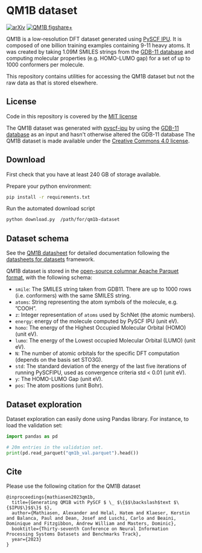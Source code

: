 # QM1B dataset

[![arXiv](https://img.shields.io/badge/arXiv-2311.01135-b31b1b.svg)](https://arxiv.org/abs/2311.01135)
[![QM1B figshare+](https://img.shields.io/badge/figshare%2B-24459376-blue)](https://doi.org/10.25452/figshare.plus.24459376)

QM1B is a low-resolution DFT dataset generated using [PySCF IPU](https://github.com/graphcore-research/pyscf-ipu). It is composed of one billion training examples containing 9-11 heavy atoms. It was created by taking 1.09M SMILES strings from the [GDB-11 database](https://zenodo.org/record/5172018) and computing molecular properties (e.g. HOMO-LUMO gap) for a set of up to 1000 conformers per molecule.

This repository contains utilities for accessing the QM1B dataset but not the raw data as that is stored elsewhere.

## License

Code in this repository is covered by the [MIT license](./LICENSE.md)

The QM1B dataset was generated with 
[pyscf-ipu](https://github.com/graphcore-research/pyscf-ipu) by using the 
[GDB-11 database](https://doi.org/10.5281/zenodo.7041051) as an input and hasn't otherwise
altered the GDB-11 database
The QM1B dataset is made available under the [Creative Commons 4.0 license](./LICENSE-dataset).

## Download

First check that you have at least 240 GB of storage available.

Prepare your python environment:
```bash
pip install -r requirements.txt
```

Run the automated download script
```bash
python download.py  /path/for/qm1b-dataset 
```

## Dataset schema
See the [QM1B datasheet](./DATASHEET.md) for detailed documentation following the [datasheets for datasets](https://doi.org/10.48550/arXiv.1803.09010) framework.

QM1B dataset is stored in the [open-source columnar Apache Parquet format](https://parquet.apache.org/), with the following schema:
* `smile`: The SMILES string taken from GDB11. There are up to 1000 rows (i.e. conformers) with the same SMILES
string.
* `atoms`: String representing the atom symbols of the molecule, e.g. ”COOH”.
* `z`: Integer representation of `atoms` used by SchNet (the atomic numbers).
* `energy`: energy of the molecule computed by PySCF IPU (unit eV).
* `homo`: The energy of the Highest Occupied Molecular Orbital (HOMO) (unit eV).
* `lumo`: The energy of the Lowest occupied Molecular Orbital (LUMO) (unit eV).
* `N`: The number of atomic orbitals for the specific DFT computation (depends on the basis set STO3G).
* `std`: The standard deviation of the energy of the last five iterations of running PySCFIPU, used as
convergence criteria std < 0.01 (unit eV).
* `y`: The HOMO-LUMO Gap (unit eV).
* `pos`: The atom positions (unit Bohr).

## Dataset exploration

Dataset exploration can easily done using Pandas library. For instance, to load the validation set:
```python
import pandas as pd

# 20m entries in the validation set.
print(pd.read_parquet("qm1b_val.parquet").head())
```

## Cite
Please use the following citation for the QM1B dataset

```
@inproceedings{mathiasen2023qm1b,
  title={Generating QM1B with PySCF $ \_ $\{$$\backslash$text $\{$IPU$\}$$\}$ $},
  author={Mathiasen, Alexander and Helal, Hatem and Klaeser, Kerstin and Balanca, Paul and Dean, Josef and Luschi, Carlo and Beaini, Dominique and Fitzgibbon, Andrew William and Masters, Dominic},
  booktitle={Thirty-seventh Conference on Neural Information Processing Systems Datasets and Benchmarks Track},
  year={2023}
}
```
